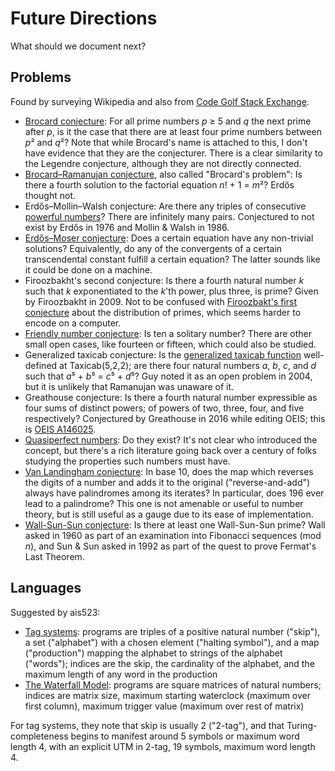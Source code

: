 # Future Directions

What should we document next?

## Problems

Found by surveying Wikipedia and also from [Code Golf Stack
Exchange](https://codegolf.stackexchange.com/q/97004/123693).

* [Brocard conjecture](https://en.wikipedia.org/wiki/Brocard's_conjecture):
  For all prime numbers *p* ≥ 5 and *q* the next prime after *p*, is it the
  case that there are at least four prime numbers between *p*² and *q*²? Note
  that while Brocard's name is attached to this, I don't have evidence that
  they are the conjecturer. There is a clear similarity to the Legendre
  conjecture, although they are not directly connected.
* [Brocard–Ramanujan
  conjecture](https://en.wikipedia.org/wiki/Brocard%27s_problem), also called
  "Brocard's problem": Is there a fourth solution to the factorial equation
  *n*! + 1 = *m*²? Erdős thought not.
* Erdős–Mollin–Walsh conjecture: Are there any triples of consecutive
  [powerful numbers](https://en.wikipedia.org/wiki/Powerful_number)? There are
  infinitely many pairs. Conjectured to not exist by Erdős in 1976 and Mollin
  & Walsh in 1986.
* [Erdős–Moser
  conjecture](https://en.wikipedia.org/wiki/Erd%C5%91s%E2%80%93Moser_equation):
  Does a certain equation have any non-trivial solutions? Equivalently, do any
  of the convergents of a certain transcendental constant fulfill a certain
  equation? The latter sounds like it could be done on a machine.
* Firoozbakht's second conjecture: Is there a fourth natural number *k* such
  that *k* exponentiated to the *k*'th power, plus three, is prime? Given by
  Firoozbakht in 2009. Not to be confused with [Firoozbakt's first
  conjecture](https://en.wikipedia.org/wiki/Firoozbakht%27s_conjecture) about
  the distribution of primes, which seems harder to encode on a computer.
* [Friendly number conjecture](https://en.wikipedia.org/wiki/Friendly_number):
  Is ten a solitary number? There are other small open cases, like fourteen or
  fifteen, which could also be studied.
* Generalized taxicab conjecture: Is the [generalized taxicab
  function](https://en.wikipedia.org/wiki/Generalized_taxicab_number)
  well-defined at Taxicab(5,2,2); are there four natural numbers *a*, *b*,
  *c*, and *d* such that *a*⁵ + *b*⁵ = *c*⁵ + *d*⁵? Guy noted it as an open
  problem in 2004, but it is unlikely that Ramanujan was unaware of it.
* Greathouse conjecture: Is there a fourth natural number expressible as four
  sums of distinct powers; of powers of two, three, four, and five
  respectively? Conjectured by Greathouse in 2016 while editing OEIS; this is
  [OEIS A146025](https://oeis.org/A146025).
* [Quasiperfect numbers](https://en.wikipedia.org/wiki/Quasiperfect_number):
  Do they exist? It's not clear who introduced the concept, but there's a rich
  literature going back over a century of folks studying the properties such
  numbers must have.
* [Van Landingham conjecture](https://en.wikipedia.org/wiki/Lychrel_number):
  In base 10, does the map which reverses the digits of a number and adds it
  to the original ("reverse-and-add") always have palindromes among its
  iterates? In particular, does 196 ever lead to a palindrome? This one is not
  amenable or useful to number theory, but is still useful as a gauge due to
  its ease of implementation.
* [Wall-Sun-Sun
  conjecture](https://en.wikipedia.org/wiki/Wall%E2%80%93Sun%E2%80%93Sun_prime):
  Is there at least one Wall-Sun-Sun prime? Wall asked in 1960 as part of an
  examination into Fibonacci sequences (mod *n*), and Sun & Sun asked in 1992
  as part of the quest to prove Fermat's Last Theorem.

## Languages

Suggested by ais523:

* [Tag systems](https://esolangs.org/wiki/Tag_system): programs are triples of
  a positive natural number ("skip"), a set ("alphabet") with a chosen
  element ("halting symbol"), and a map ("production") mapping the alphabet to
  strings of the alphabet ("words"); indices are the skip, the cardinality of
  the alphabet, and the maximum length of any word in the production
* [The Waterfall Model](https://esolangs.org/wiki/The_Waterfall_Model):
  programs are square matrices of natural numbers; indices are matrix size,
  maximum starting waterclock (maximum over first column), maximum trigger
  value (maximum over rest of matrix)

For tag systems, they note that skip is usually 2 ("2-tag"), and that
Turing-completeness begins to manifest around 5 symbols or maximum word length
4, with an explicit UTM in 2-tag, 19 symbols, maximum word length 4.
